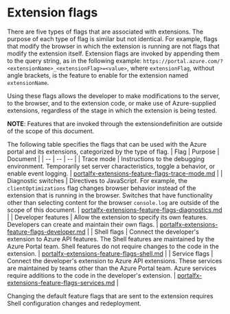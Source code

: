 
# Extension flags
    
There are five types of flags that are associated with extensions. The purpose of each type of flag is similar but not identical. For example, flags that modify the browser in which the extension is running are not  flags that modify the extension itself. Extension flags are invoked by appending them to the query string, as in the following example: `https://portal.azure.com/?<extensionName>_<extensionFlag>=<value>`, where ```extensionFlag```, without angle brackets, is the feature to enable for the extension named `extensionName`.

Using these flags allows the developer to make modifications to the server, to the browser, and to the extension code, or make use of Azure-supplied extensions, regardless of the stage in which the extension is being tested.  

**NOTE**: Features that are invoked through the extensiondefinition are outside of the scope of this document.

The following table specifies the flags that can be used with the Azure portal and its extensions, categorized by the type of flag.
| Flag | Purpose | Document | 
| -- | -- | -- |
| Trace mode | Instructions to the debugging environment. Temporarily set server characteristics, toggle a behavior, or enable event logging. | [portalfx-extensions-feature-flags-trace-mode.md](portalfx-extensions-feature-flags-trace-mode.md) |
| Diagnostic switches  |   Directives to JavaScript. For example, the `clientOptimizations` flag changes browser behavior instead of the extension that is running in the browser. Switches that have functionality other than selecting content for the browser `console.log` are outside of the scope of this document.  | [portalfx-extensions-feature-flags-diagnostics.md](portalfx-extensions-feature-flags-diagnostics.md) |
| Developer features | Allow the extension to specify its own features. Developers can create and maintain their own flags. |  [portalfx-extensions-feature-flags-developer.md](portalfx-extensions-feature-flags-developer.md)  |
| Shell flags | Connect the developer's extension to Azure API features. The Shell features are maintained by the Azure Portal team. Shell features do not require changes to the code in the extension. |  [portalfx-extensions-feature-flags-shell.md](portalfx-extensions-feature-flags-shell.md) |
| Service flags | Connect the developer's extension to Azure API extensions. These services are maintained by teams other than the Azure Portal team. Azure services require additions to the code in the developer's extension. |  [portalfx-extensions-feature-flags-services.md](portalfx-extensions-feature-flags-services.md) |

<!-- The following sentence is from portalfx-domain-based-configuration-pattern.md. -->
  Changing the default feature flags that are sent to the extension requires Shell configuration changes and redeployment.
